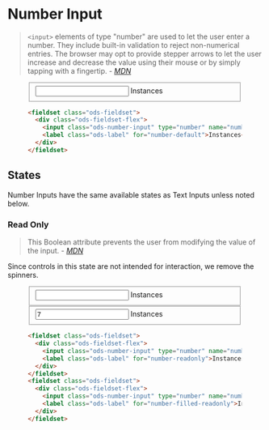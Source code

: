 # Number Input

> `<input>` elements of type "number" are used to let the user enter a number. They include built-in validation to reject non-numerical entries. The browser may opt to provide stepper arrows to let the user increase and decrease the value using their mouse or by simply tapping with a fingertip. - <cite><a href='https://developer.mozilla.org/en-US/docs/Web/HTML/Element/input/number'>MDN</a></cite>

<figure class="nimatron--example">
  <div class="nimatron--rendered">
    <fieldset class="ods-fieldset">
      <div class="ods-fieldset-flex">
        <input class="ods-number-input" type="number" name="number-default" id="number-default" autocomplete="off" spellcheck="false" required>
        <label class="ods-label" for="number-default">Instances</label>
      </div>
    </fieldset>
  </div>

  ```html
  <fieldset class="ods-fieldset">
    <div class="ods-fieldset-flex">
      <input class="ods-number-input" type="number" name="number-default" id="number-default" autocomplete="off" spellcheck="false" required>
      <label class="ods-label" for="number-default">Instances</label>
    </div>
  </fieldset>
  ```
</figure>

## States

Number Inputs have the same available states as Text Inputs unless noted below.

### Read Only

> This Boolean attribute prevents the user from modifying the value of the input. - <cite><a href='https://developer.mozilla.org/en-US/docs/Web/HTML/Element/input#attr-readonly'>MDN</a></cite>

Since controls in this state are not intended for interaction, we remove the spinners.

<figure class="nimatron--example">
  <div class="nimatron--rendered">
    <fieldset class="ods-fieldset">
      <div class="ods-fieldset-flex">
        <input class="ods-number-input" type="number" name="number-readonly" id="number-readonly" autocomplete="off" spellcheck="false" required readonly>
        <label class="ods-label" for="number-readonly">Instances</label>
      </div>
    </fieldset>
    <fieldset class="ods-fieldset">
      <div class="ods-fieldset-flex">
        <input class="ods-number-input" type="number" name="number-filled-readonly" id="number-filled-readonly" autocomplete="off" spellcheck="false" value="7" required readonly>
        <label class="ods-label" for="number-filled-readonly">Instances</label>
      </div>
    </fieldset>
  </div>

  ```html
  <fieldset class="ods-fieldset">
    <div class="ods-fieldset-flex">
      <input class="ods-number-input" type="number" name="number-readonly" id="number-readonly" autocomplete="off" spellcheck="false" required readonly>
      <label class="ods-label" for="number-readonly">Instances</label>
    </div>
  </fieldset>
  <fieldset class="ods-fieldset">
    <div class="ods-fieldset-flex">
      <input class="ods-number-input" type="number" name="number-filled-readonly" id="number-filled-readonly" autocomplete="off" spellcheck="false" value="7" required readonly>
      <label class="ods-label" for="number-filled-readonly">Instances</label>
    </div>
  </fieldset>
  ```
</figure>
